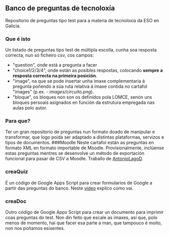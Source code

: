 ## Banco de preguntas de tecnoloxía
Repositorio de preguntas tipo test para a materia de tecnoloxía da ESO en Galicia.
### Que é isto
Un listado de preguntas tipo test de múltipla escolla, cunha soa resposta correcta, nun só ficheiro csv, cos campos:
 * "question", onde está a pregunta a facer
 * "choice1/2/3/4", onde están as posibles respostas, colocando __sempre a resposta correcta na primeira posición__.
 * "image", na que se pode insertar unha imaxe complementaria á pregunta poñendo a súa ruta relativa á imaxe contida no cartafol "images" (p.ex. - _images/circuito.png_).
 * "bloque", os bloques non son os definidos pola LOMCE, senón uns bloques persoais asignados en función da estrutura empregada nas aulas polo autor.
### Para que?
Ter un gran repositorio de preguntas nun formato doado de manipular e transformar, que logo poida ser adaptado a distintas plataformas, servizos e tipos de documentos.
###Moodle
Neste cartafol están as preguntas en formato XML en formato importable de Moodle. Provisionalmente, inclúense estas preguntas mentres se desenvolve un método de exportación funcional para pasar de CSV a Moodle. Traballo de [AntonioLagoD](https://github.com/AntonioLagoD).
### creaQuiz
É un código de Google Apps Script para crear formularios de Google a partir das preguntas do banco. Neste [vídeo](https://youtu.be/TWPtSzbHsck) explico como vai.
### creaDoc
Outro código de Google Apps Script para crear un documento para imprimir coas preguntas do test. Non din feito que escale as imaxes, así que, polo menos de momento, hai que facer esa parte a man, que tampouco é moito, non nos poñamos esixentes.
